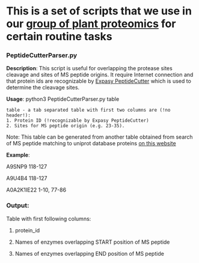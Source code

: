 # This is a set of scripts that we use in our [group of plant proteomics](http://plantprot.lab/) for certain routine tasks 
### PeptideCutterParser.py
__Description__: This script is useful for overlapping the protease sites cleavage and sites of MS peptide origins. 
	It require Internet connection and that protein ids are recognizable by [Expasy PeptideCutter](https://web.expasy.org/peptide_cutter/) which is used to determine the cleavage sites.

__Usage__: python3 PeptideCutterParser.py table

	table - a tab separated table with first two columns are (!no header!):
	1. Protein ID (!recognizable by Expasy PeptideCutter)
	2. Sites for MS peptide origin (e.g. 23-35).
	
Note: This table can be generated from another table obtained from search of MS peptide 
matching to uniprot database proteins [on this website](https://research.bioinformatics.udel.edu/peptidematch/batchpeptidematch.jsp) 

__Example__:

A9SNP9	118-127

A9U4B4	118-127

A0A2K1IE22	1-10, 77-86

### Output:

Table with first following columns: 

1. protein_id 

2. Names of enzymes overlapping START position of MS peptide

3. Names of enzymes overlapping END position of MS peptide
